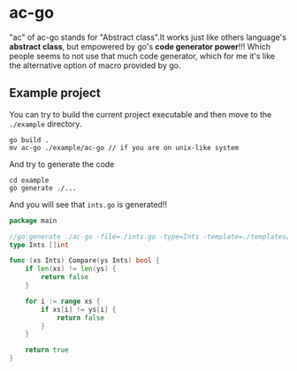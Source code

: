 # ac-go

"ac" of ac-go stands for "Abstract class".It works just like others language's **abstract class**, but empowered by go's **code generator power**!!! Which people seems to not use that much code generator, which for me it's like the alternative option of macro provided by go.

## Example project

You can try to build the current project executable and then move to the `./example` directory.
```
go build .
mv ac-go ./example/ac-go // if you are on unix-like system
```

And try to generate the code

```
cd example
go generate ./...
```

And you will see that `ints.go` is generated!!

```go
package main

//go:generate ./ac-go -file=./ints.go -type=Ints -template=./templates/compare.go
type Ints []int

func (xs Ints) Compare(ys Ints) bool {
	if len(xs) != len(ys) {
		return false
	}

	for i := range xs {
		if xs[i] != ys[i] {
			return false
		}
	}

	return true
}
```


